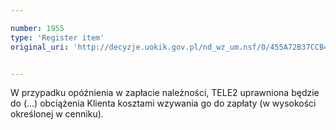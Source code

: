 ```yaml
---

number: 1955
type: 'Register item'
original_uri: 'http://decyzje.uokik.gov.pl/nd_wz_um.nsf/0/455A72B37CCB4BC5C125772E003FB44D?OpenDocument'


---
```


W przypadku opóźnienia w zapłacie należności, TELE2 uprawniona będzie do (...) obciążenia Klienta kosztami wzywania go do zapłaty (w wysokości określonej w cenniku).
